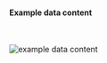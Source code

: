 <h4>Example data content</h4>
<br>

<img src="specialty-rx-request-messageheader-1.png" alt="example data content"/><br><br>